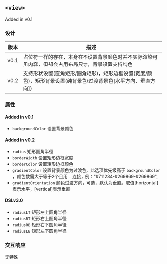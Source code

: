 ## `<view>`

Added in v0.1

### 设计
版本 | 描述
---|---
v0.1 | 占位符一样的存在，本身在不设置背景颜色时并不实际渲染可见内容，但却会占用布局尺寸，背景设置支持纯色
v0.2 | 支持形状设置(直角矩形/圆角矩形)，矩形边框设置(宽度/颜色)，矩形背景设置(纯背景色/过渡背景色[水平方向、垂直方向])

### 属性

#### Added in v0.1
- `backgroundColor` 设置背景颜色

#### Added in v0.2
- `radius` 矩形圆角半径
- `borderWidth` 设置矩形边框宽度
- `borderColor` 设置矩形边框颜色
- `gradientColor` 设置背景颜色为过渡色，此选项优先级高于 `backgroundColor` ，颜色数需大于等于2个且用 `-` 连接，例："#711234-#269869-#269869",
- `gradientOrientation` 颜色过渡方向，可选，默认为垂直。取值[horizontal]表示水平，[vertical]表示垂直

#### DSLv3.0
- `radiusLT` 矩形左上圆角半径
- `radiusRT` 矩形右上圆角半径
- `radiusRB` 矩形右下圆角半径
- `radiusLB` 矩形左下圆角半径

### 交互响应

无特殊
